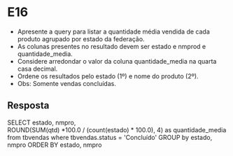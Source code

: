 # E16

- Apresente a query para listar a quantidade média vendida de cada produto agrupado por estado da federação. 
- As colunas presentes no resultado devem ser estado e nmprod e quantidade_media. 
- Considere arredondar o valor da coluna quantidade_media na quarta casa decimal. 
- Ordene os resultados pelo estado (1º) e nome do produto (2º).
- Obs: Somente vendas concluídas.

## Resposta

SELECT estado,
	nmpro,  
	ROUND(SUM(qtd) *100.0 / (count(estado) * 100.0), 4)  as quantidade_media
from tbvendas
where tbvendas.status = 'Concluído' 
GROUP by estado, nmpro
ORDER BY estado, nmpro